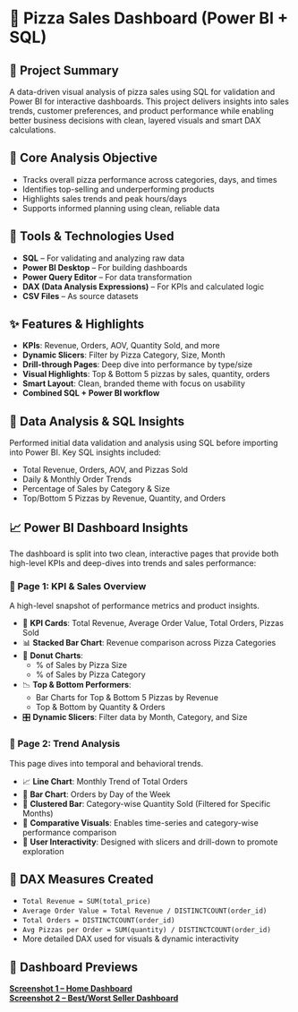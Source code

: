 # 🍕 Pizza Sales Dashboard (Power BI + SQL)

## 🚀 Project Summary  
A data-driven visual analysis of pizza sales using SQL for validation and Power BI for interactive dashboards. This project delivers insights into sales trends, customer preferences, and product performance while enabling better business decisions with clean, layered visuals and smart DAX calculations.

## 📌 Core Analysis Objective  
- Tracks overall pizza performance across categories, days, and times  
- Identifies top-selling and underperforming products  
- Highlights sales trends and peak hours/days  
- Supports informed planning using clean, reliable data  

## 🧰 Tools & Technologies Used  
- **SQL** – For validating and analyzing raw data  
- **Power BI Desktop** – For building dashboards  
- **Power Query Editor** – For data transformation  
- **DAX (Data Analysis Expressions)** – For KPIs and calculated logic  
- **CSV Files** – As source datasets  

## ✨ Features & Highlights  
- **KPIs**: Revenue, Orders, AOV, Quantity Sold, and more  
- **Dynamic Slicers**: Filter by Pizza Category, Size, Month  
- **Drill-through Pages**: Deep dive into performance by type/size  
- **Visual Highlights**: Top & Bottom 5 pizzas by sales, quantity, orders  
- **Smart Layout**: Clean, branded theme with focus on usability  
- **Combined SQL + Power BI workflow**  

## 🧠 Data Analysis & SQL Insights  
Performed initial data validation and analysis using SQL before importing into Power BI. Key SQL insights included:  
- Total Revenue, Orders, AOV, and Pizzas Sold  
- Daily & Monthly Order Trends  
- Percentage of Sales by Category & Size  
- Top/Bottom 5 Pizzas by Revenue, Quantity, and Orders  

## 📈 Power BI Dashboard Insights  
The dashboard is split into two clean, interactive pages that provide both high-level KPIs and deep-dives into trends and sales performance:

### 🔹 Page 1: KPI & Sales Overview  
A high-level snapshot of performance metrics and product insights.

- 🧾 **KPI Cards**: Total Revenue, Average Order Value, Total Orders, Pizzas Sold  
- 📊 **Stacked Bar Chart**: Revenue comparison across Pizza Categories  
- 🍩 **Donut Charts**:  
  - % of Sales by Pizza Size  
  - % of Sales by Pizza Category  
- 📉 **Top & Bottom Performers**:  
  - Bar Charts for Top & Bottom 5 Pizzas by Revenue  
  - Top & Bottom by Quantity & Orders  
- 🎛️ **Dynamic Slicers**: Filter data by Month, Category, and Size  

### 🔹 Page 2: Trend Analysis  
This page dives into temporal and behavioral trends.

- 📈 **Line Chart**: Monthly Trend of Total Orders  
- 📅 **Bar Chart**: Orders by Day of the Week  
- 🍕 **Clustered Bar**: Category-wise Quantity Sold (Filtered for Specific Months)  
- 🔎 **Comparative Visuals**: Enables time-series and category-wise performance comparison  
- 🧠 **User Interactivity**: Designed with slicers and drill-down to promote exploration  

## 🧮 DAX Measures Created  
- `Total Revenue = SUM(total_price)`  
- `Average Order Value = Total Revenue / DISTINCTCOUNT(order_id)`  
- `Total Orders = DISTINCTCOUNT(order_id)`  
- `Avg Pizzas per Order = SUM(quantity) / DISTINCTCOUNT(order_id)`  
- More detailed DAX used for visuals & dynamic interactivity  
 
## 📸 Dashboard Previews  
**[Screenshot 1 – Home Dashboard](https://raw.githubusercontent.com/charitha1504/Pizza_Sales_Dashboard/main/Screenshots/Home%20Dashboard.png)**  
**[Screenshot 2 – Best/Worst Seller Dashboard](https://raw.githubusercontent.com/charitha1504/Pizza_Sales_Dashboard/main/Screenshots/Best%20or%20Worst%20Seller%20Dashboard.png)**

